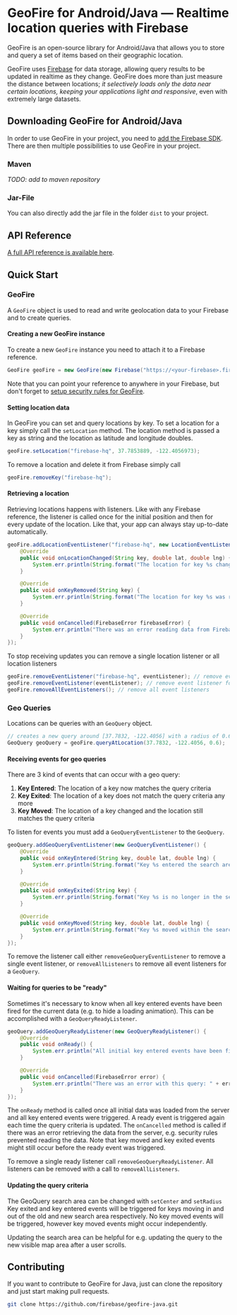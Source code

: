 # GeoFire for Android/Java — Realtime location queries with Firebase

GeoFire is an open-source library for Android/Java that allows you to store and
query a set of items based on their geographic location.

GeoFire uses [Firebase](https://www.firebase.com/) for data storage, allowing
query results to be updated in realtime as they change.  GeoFire does more than
just measure the distance between locations; *it selectively loads only the
data near certain locations, keeping your applications light and responsive*,
even with extremely large datasets.

## Downloading GeoFire for Android/Java

In order to use GeoFire in your project, you need to [add the Firebase
SDK](https://www.firebase.com/docs/java-quickstart.html). There are then
multiple possibilities to use GeoFire in your project.

### Maven
*TODO: add to maven repository*

### Jar-File
You can also directly add the jar file in the folder `dist` to your project.

## API Reference

[A full API reference is available here](https://geofire-java.firebaseapp.com/docs/).

## Quick Start

### GeoFire

A `GeoFire` object is used to read and write geolocation data to your Firebase
and to create queries.

#### Creating a new GeoFire instance

To create a new `GeoFire` instance you need to attach it to a Firebase
reference.

```java
GeoFire geoFire = new GeoFire(new Firebase("https://<your-firebase>.firebaseio.com/"));
```
Note that you can point your reference to anywhere in your Firebase, but don't
forget to [setup security rules for
GeoFire](https://github.com/firebase/geofire/blob/master/examples/securityRules/rules.json).

#### Setting location data
In GeoFire you can set and query locations by key. To set a location for a key
simply call the `setLocation` method. The location method is passed a key as
string and the location as latitude and longitude doubles.

```java
geoFire.setLocation("firebase-hq", 37.7853889, -122.4056973);
```

To remove a location and delete it from Firebase simply call
```java
geoFire.removeKey("firebase-hq");
```

#### Retrieving a location
Retrieving locations happens with listeners. Like with any Firebase reference,
the listener is called once for the initial position and then for every update
of the location. Like that, your app can always stay up-to-date automatically.

```java
geoFire.addLocationEventListener("firebase-hq", new LocationEventListener() {
    @Override
    public void onLocationChanged(String key, double lat, double lng) {
        System.err.println(String.format("The location for key %s changed to [%f,%f]", key, lat, lng));
    }

    @Override
    public void onKeyRemoved(String key) {
        System.err.println(String.format("The location for key %s was removed", key));
    }

    @Override
    public void onCancelled(FirebaseError firebaseError) {
        System.err.println("There was an error reading data from Firebase: " + error);
    }
});
```

To stop receiving updates you can remove a single location listener or all
location listeners

```java
geoFire.removeEventListener("firebase-hq", eventListener); // remove event listener for single key
geoFire.removeEventListener(eventListener); // remove event listener for all keys
geoFire.removeAllEventListeners(); // remove all event listeners
```

### Geo Queries

Locations can be queries with an `GeoQuery` object.

```java
// creates a new query around [37.7832, -122.4056] with a radius of 0.6 kilometers
GeoQuery geoQuery = geoFire.queryAtLocation(37.7832, -122.4056, 0.6);
```

#### Receiving events for geo queries

There are 3 kind of events that can occur with a geo query:

1. **Key Entered**: The location of a key now matches the query criteria
2. **Key Exited**: The location of a key does not match the query criteria any more
3. **Key Moved**: The location of a key changed and the location still matches the query criteria

To listen for events you must add a `GeoQueryEventListener` to the `GeoQuery`.
```java
geoQuery.addGeoQueryEventListener(new GeoQueryEventListener() {
    @Override
    public void onKeyEntered(String key, double lat, double lng) {
        System.err.println(String.format("Key %s entered the search area at [%f,%f]", key, lat, lng));
    }

    @Override
    public void onKeyExited(String key) {
        System.err.println(String.format("Key %s is no longer in the search area", key));
    }

    @Override
    public void onKeyMoved(String key, double lat, double lng) {
        System.err.println(String.format("Key %s moved within the search area to [%f,%f]", key, lat, lng));
    }
});
```

To remove the listener call either `removeGeoQueryEventListener` to remove a
single event listener, or `removeAllListeners` to remove all event listeners
for a `GeoQuery`.

#### Waiting for queries to be "ready"

Sometimes it's necessary to know when all key entered events have been fired for
the current data (e.g. to hide a loading animation). This can be accomplished
with a `GeoQueryReadyListener`.

```java
geoQuery.addGeoQueryReadyListener(new GeoQueryReadyListener() {
    @Override
    public void onReady() {
        System.err.println("All initial key entered events have been fired!");
    }

    @Override
    public void onCancelled(FirebaseError error) {
        System.err.println("There was an error with this query: " + error);
    }
});
```

The `onReady` method is called once all initial data was loaded from the server
and all key entered events were triggered. A ready event is triggered again
each time the query criteria is updated. The `onCancelled` method is called if
there was an error retrieving the data from the server, e.g. security rules
prevented reading the data. Note that key moved and key exited events
might still occur before the ready event was triggered.

To remove a single ready listener call `removeGeoQueryReadyListener`. All
listeners can be removed with a call to `removeAllListeners`.

#### Updating the query criteria

The GeoQuery search area can be changed with `setCenter` and `setRadius` Key
exited and key entered events will be triggered for keys moving in and out of
the old and new search area respectively. No key moved events will be
triggered, however key moved events might occur independently.

Updating the search area can be helpful for e.g. updating the query to the new
visible map area after a user scrolls.

## Contributing

If you want to contribute to GeoFire for Java, just can clone the repository
and just start making pull requests.
```bash
git clone https://github.com/firebase/geofire-java.git
```
